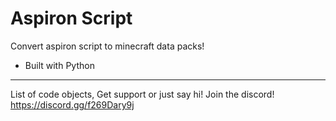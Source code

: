 # Aspiron Script
Convert aspiron script to minecraft data packs!

- Built with Python


---------------------------------------------
List of code objects, Get support or just say hi!
Join the discord!
https://discord.gg/f269Dary9j
